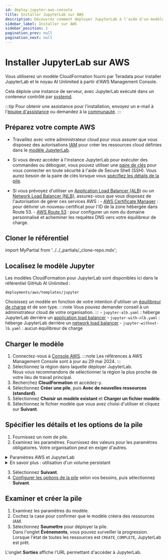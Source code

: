 ```yaml
---
id: deploy-jupyter-aws-console
title: Installer JupyterLab sur AWS
description: Découvrez comment déployer JupyterLab à l'aide d'un modèle CloudFormation.
sidebar_label: Installer sur AWS
sidebar_position: 1
pagination_prev: null
pagination_next: null
---
```


# Installer JupyterLab sur AWS

Vous utiliserez un modèle CloudFormation fourni par Teradata pour installer JupyterLab et le noyau AI Unlimited à partir d'AWS Management Console. 

Cela déploie une instance de serveur, avec JupyterLab exécuté dans un conteneur contrôlé par [systemd](../../glossary.md#systemd).

:::tip
Pour obtenir une assistance pour l'installation, envoyez un e-mail à l'<a href="mailto:aiunlimited.support@Teradata.com">équipe d'assistance</a> ou demandez à la [communauté](https://support.teradata.com/community?id=community_forum&sys_id=b0aba91597c329d0e6d2bd8c1253affa).
:::

## Préparez votre compte AWS

- Travaillez avec votre administrateur cloud pour vous assurer que vous disposez des autorisations [IAM](https://aws.amazon.com/iam/) pour créer les ressources cloud définies dans le  [modèle JupyterLab](https://github.com/Teradata/ai-unlimited/tree/develop/deployments/aws/templates/jupyter).

- Si vous devez accéder à l'instance JupyterLab pour exécuter des commandes ou déboguer, vous pouvez utiliser une [paire de clés](https://docs.aws.amazon.com/AWSEC2/latest/UserGuide/ec2-key-pairs.html) pour vous connecter en toute sécurité à l'aide de Secure Shell (SSH). Vous aurez besoin de la paire de clés lorsque vous [spécifiez les détails de la pile](#specify-stack-details-and-options).
  
- Si vous prévoyez d'utiliser un [Application Load Balancer (ALB)](https://docs.aws.amazon.com/elasticloadbalancing/latest/application/application-load-balancer-getting-started.html) ou un [Network Load Balancer (NLB)](https://docs.aws.amazon.com/elasticloadbalancing/latest/network/network-load-balancer-getting-started.html), assurez-vous que vous disposez de l'autorisation de gérer ces services AWS :
	\- [AWS Certificate Manager](https://docs.aws.amazon.com/acm/)&nbsp;: pour délivrer un nouveau certificat pour l'ID de la zone hébergée dans Route 53.
	\- [AWS Route 53](https://docs.aws.amazon.com/Route53/latest/DeveloperGuide/Welcome.html)&nbsp;: pour configurer un nom du domaine personnalisé et acheminer les requêtes DNS vers votre équilibreur de charge.


## Cloner le référentiel

import MyPartial from '../../_partials/_clone-repo.mdx';

<MyPartial />


## Localisez le modèle Jupyter

Les modèles CloudFormation pour JupyterLab sont disponibles ici dans le référentiel GitHub AI Unlimited :

`deployments/aws/templates/jupyter`

Choisissez un modèle en fonction de votre intention d'utiliser un [équilibreur de charge](../../glossary.md#load-balancer) et de son type.
:::note
Vous pouvez demander conseil à un administrateur cloud de votre organisation.
:::
    \- `jupyter-alb.yaml`&nbsp;: héberge JupyterLab derrière un [application load balancer](../../glossary.md#application-load-balancer)
    \- `jupyter-with-nlb.yaml`&nbsp;: héberge JupyterLab derrière un [network load balancer](../../glossary.md#network-load-balancer)
    \- `jupyter-without-lb.yaml`&nbsp;: aucun équilibreur de charge


## Charger le modèle	

1. Connectez-vous à [Console AWS](https://aws.amazon.com).
   :::note
   Les références à AWS Management Console sont à jour au 29 mai 2024.
   :::
2. Sélectionnez la région dans laquelle déployer JupyterLab.<br/>
   Nous vous recommandons de sélectionner la région la plus proche de votre lieu de travail principal.
3. Recherchez **CloudFormation** et accédez-y.
4. Sélectionnez **Créer une pile**, puis **Avec de nouvelles ressources (standard)**.
5. Sélectionnez **Choisir un modèle existant** et **Charger un fichier modèle**.
6. Sélectionnez le fichier modèle que vous avez choisi d'utiliser et cliquez sur **Suivant**.


## Spécifier les détails et les options de la pile

1. Fournissez un nom de pile.
2. Examinez les paramètres. Fournissez des valeurs pour les paramètres obligatoires. Votre organisation peut en exiger d'autres.

<details>

<summary>Paramètres AWS et JupyterLab</summary>

| Paramètre | Description | Notes 
|---------|-------------|-----------|
| InstanceType | Le type d'instance EC2 que vous souhaitez utiliser pour le service. | Obligatoire avec la valeur par défaut<br/>Par défaut&nbsp;: t3.small<br/>Nous vous recommandons d'utiliser le type d'instance par défaut pour réduire les coûts. |
| RootVolumeSize | La taille du disque racine que vous souhaitez associer à l'instance, en Go. | Obligatoire avec la valeur par défaut<br/>Par défaut&nbsp;: 8<br/>Prend en charge les valeurs entre&nbsp;8 et 1&nbsp;000. |
| TerminationProtection | Activer la protection contre la fin de l'instance. | Obligatoire avec la valeur par défaut<br/>Par défaut&nbsp;: faux |
|IamRole | Spécifie si CloudFormation doit créer un rôle IAM ou utiliser un rôle existant. | Obligatoire avec la valeur par défaut<br/>Par défaut&nbsp;: Nouveau<br/>Les options prises en charge sont&nbsp;: Nouveau ou Existant |
|IamRoleName | Le nom du rôle IAM à attribuer à l'instance, soit un rôle IAM existant, soit un rôle IAM récemment créé. | Facultatif avec la valeur par défaut<br/>Valeur par défaut&nbsp;: ai-unlimited-iam-role<br/>Si vous nommez un nouveau rôle IAM, CloudFormation requiert la capacité CAPABILITY_NAMED_IAM. Laissez ce champ vide pour utiliser un nom généré automatiquement. |
|IamPermissions<br/>Boundary | L'ARN de la limite des autorisations IAM à associer au rôle IAM attribué à l'instance.| Facultatif<br/>Par défaut&nbsp;: NA|
|AvailabilityZone | La zone de disponibilité dans laquelle vous souhaitez déployer l'instance. | Obligatoire<br/>Par défaut&nbsp;: NA<br/>La valeur doit correspondre au sous-réseau, à la zone de tous les volumes préexistants et le type d'instance doit être disponible dans la zone sélectionnée. |
|LoadBalancing		|Spécifie si l'instance est accessible via un NLB. | Obligatoire avec la valeur par défaut<br/>Valeur par défaut&nbsp;: NetworkLoadBalancer<br/>Les options prises en charge sont&nbsp;: NetworkLoadBalancer ou Aucun |
|LoadBalancerScheme	| Si un équilibreur de charge est utilisé, ce champ spécifie si l'instance est accessible depuis Internet ou uniquement depuis le VPC. | Facultatif avec la valeur par défaut<br/>Par défaut&nbsp;: Internet-facing<br/>Le nom DNS d'un équilibreur de charge Internet-facing peut être résolu publiquement par les adresses IP publiques des nœuds. Par conséquent, les équilibreurs de charge Internet-facing peuvent acheminer les demandes des clients via Internet. Les nœuds d'un équilibreur de charge interne n'ont que des adresses IP privées. Le nom DNS d'un équilibreur de charge interne peut être résolu publiquement par les adresses IP personnelles des nœuds. Par conséquent, les équilibreurs de charge internes peuvent acheminer les demandes des clients ayant accès au VPC pour l'équilibreur de charge.|
|Privé	|Spécifie si le service est déployé dans un réseau privé sans adresses IP publiques.| Obligatoire<br/>Par défaut&nbsp;: faux <br/>Assurez-vous de sélectionner l'option `Activer l'attribution automatique d'adresses IPv4 publiques` dans le sous-réseau où réside le gestionnaire. Si cette option n'est pas sélectionnée, l'installation peut échouer.|
|Session	|Spécifie si vous pouvez utiliser AWS Session Manager pour accéder à l'instance.| Obligatoire<br/>Par défaut&nbsp;: faux |
|Vpc		|Le réseau sur lequel vous souhaitez déployer l'instance.|Obligatoire<br/>Par défaut&nbsp;: NA|
|Sous-réseau	|Le sous-réseau sur lequel vous souhaitez déployer l'instance. |Obligatoire<br/>Par défaut&nbsp;: NA<br/>Le sous-réseau doit résider dans la zone de disponibilité sélectionnée.|
|KeyName		|La paire de clés publique/privée qui vous permet de vous connecter en toute sécurité à votre instance après son lancement. Lorsque vous créez un compte AWS, il s'agit de la paire de clés que vous créez dans votre région préférée.| Facultatif<br/>Par défaut&nbsp;: NA<br/>Laissez ce champ vide si vous ne souhaitez pas inclure les clés SSH.|
|AccessCIDR	|La plage d'adresses IP CIDR autorisée à accéder à l'instance.| Facultatif<br/>Par défaut&nbsp;: NA<br/>Nous vous recommandons de définir cette valeur sur une plage d'adresses IP approuvées. Définissez au moins AccessCIDR, PrefixList ou SecurityGroup pour autoriser le trafic entrant, sauf si vous créez des règles d'entrée de groupe de sécurité personnalisées.|
|PrefixList			| La liste de préfixes que vous pouvez utiliser pour communiquer avec l'instance. Il s'agit d'un ensemble de blocs CIDR qui définissent un ensemble de plages d'adresses IP nécessitant la même application de stratégie. | Facultatif<br/>Par défaut&nbsp;: NA<br/>Définissez au moins l'un des éléments suivants&nbsp;: AccessCIDR, PrefixList ou SecurityGroup pour autoriser le trafic entrant, sauf si vous créez des règles d'entrée de groupe de sécurité personnalisées.|
|SecurityGroup	|Le pare-feu virtuel qui contrôle le trafic entrant et sortant vers l'instance.| Facultatif<br/>Par défaut&nbsp;: NA<br/>Implémenté sous la forme d'un ensemble de règles spécifiant les protocoles, ports et adresses IP ou blocs CIDR autorisés à accéder à l'instance. Définissez au moins l'un des éléments suivants&nbsp;: AccessCIDR, PrefixList ou SecurityGroup pour autoriser le trafic entrant, sauf si vous créez des règles d'entrée de groupe de sécurité personnalisées.|
|UsePersistentVolume| Indique si vous souhaitez utiliser un volume persistant nouveau ou existant pour stocker des données. Consultez *En savoir plus&nbsp;: Utilisation d'un volume persistant* sous la section Paramètres. |Facultatif avec valeur par défaut<br/>Par défaut&nbsp;: Nouveau<br/>Les options prises en charge sont un nouveau volume persistant ou un volume existant, selon votre cas d'utilisation.|
|PersistentVolumeSize	|La taille du volume persistant que vous pouvez associer à l'instance, en Go.|Obligatoire avec la valeur par défaut<br/>Par défaut&nbsp;: 20<br/>Prend en charge les valeurs comprises entre&nbsp;8 et 1&nbsp;000|
|ExistingPersistent<br/>VolumeId		|L'ID du volume persistant existant que vous pouvez associer à l'instance.| Obligatoire si UsePersistentVolume est défini sur Existant<br/>Par défaut&nbsp;: NA<br/>Le volume persistant doit se trouver dans la même zone de disponibilité que l'instance AI Unlimited.|
|PersistentVolume<br/>DeletionPolicy		|Le comportement du volume persistant lorsque vous supprimez le déploiement de CloudFormation.| Obligatoire avec la valeur par défaut<br/>Par défaut&nbsp;: Conserver<br/>Les options prises en charge sont&nbsp;: Supprimer, Conserver, RetainExceptOnCreate et Instantané.|
|LatestAmiId	|L'ID de l'image qui pointe vers la dernière version d'AMI. Cette valeur est utilisée pour la recherche SSM.|Obligatoire avec la valeur par défaut<br/>Par défaut&nbsp;: NA<br/>Ce déploiement utilise la dernière image ami-amazon-linux-latest/amzn2-ami-hvm-x86_64-gp2 disponible.<br/>IMPORTANT&nbsp;: la modification de cette valeur peut endommager la pile.|
| JupyterHttpPort | Le port pour accéder à l'interface utilisateur du service JupyterLab. | Obligatoire avec la valeur par défaut<br/>Par défaut&nbsp;: 8&nbsp;888|
| JupyterVersion | La version de JupyterLab que vous souhaitez déployer. | Obligatoire avec la valeur par défaut<br/>Par défaut&nbsp;: dernière<br/>La valeur est une balise de version de conteneur, par exemple, dernière. |
| JupyterToken | Le jeton ou le mot de passe utilisé pour accéder à JupyterLab depuis l'interface utilisateur. | Obligatoire<br/>Par défaut&nbsp;: NA<br/>Le jeton doit commencer par une lettre et contenir uniquement des caractères alphanumériques. Le modèle autorisé est ^[a-zA-Z][a-zA-Z0-9-]*. |
</details>

<details>

<summary>En savoir plus&nbsp;: utilisation d'un volume persistant</summary>

L'instance JupyterLab s'exécute dans un conteneur et enregistre ses données de configuration dans une base de données dans le volume racine de l'instance. Ces données sont conservées si vous arrêtez, redémarrez ou effectuez un instantané et relancez l'instance. 

Un volume persistant stocke les données d'une application conteneurisée au-delà de la durée de vie du conteneur, du pod ou du nœud dans lequel il s'exécute. 

**Sans volume persistant**

Si le conteneur, le pod ou le nœud tombe en panne ou s'arrête, vous perdez les données de configuration de JupyterLab. Vous pouvez déployer une nouvelle instance JupyterLab, mais pas dans le même état que celle qui a été perdue.

**Avec un volume persistant**

Si le conteneur, le pod ou le nœud tombe en panne ou s'arrête et que les données de configuration JupyterLab sont stockées dans un volume persistant, vous pouvez déployer une nouvelle instance JupyterLab qui a la même configuration que celle qui a été perdue.

**Exemple**

1. Déployez JupyterLab et incluez ces paramètres&nbsp;:
   - `UsePersistentVolume`: **Nouveau**
   - `PersistentVolumeDeletionPolicy`: **Conserver**
3. Après avoir créé la pile, dans l'onglet **Sorties**, notez le `volume-id`.
4. Utilisez JupyterLab.
5. Si l'instance JupyterLab est perdue, déployez à nouveau JupyterLab et incluez ces paramètres&nbsp;:
   - `UsePersistentVolume`: **Nouveau**
   - `PersistentVolumeDeletionPolicy`: **Conserver** 
   - `ExistingPersistentVolumeId`: la valeur que vous avez notée à l'étape&nbsp;2
   
 La nouvelle instance JupyterLab a la même configuration que celle qui a été perdue.

</details>

3. Sélectionnez **Suivant**.
4. [Configurer les options de la pile](https://docs.aws.amazon.com/AWSCloudFormation/latest/UserGuide/cfn-console-add-tags.html) selon vos besoins, puis sélectionnez **Suivant**. 


## Examiner et créer la pile

1. Examinez les paramètres du modèle. 
2. Cochez la case pour confirmer que le modèle créera des ressources IAM. 
3. Sélectionnez **Soumettre** pour déployer la pile.<br />
Dans l'onglet **Événements**, vous pouvez surveiller la progression. Lorsque l'état de toutes les ressources est `CREATE_COMPLETE`, JupyterLab est prêt. 

L'onglet **Sorties** affiche l'URL permettant d'accéder à JupyterLab.



